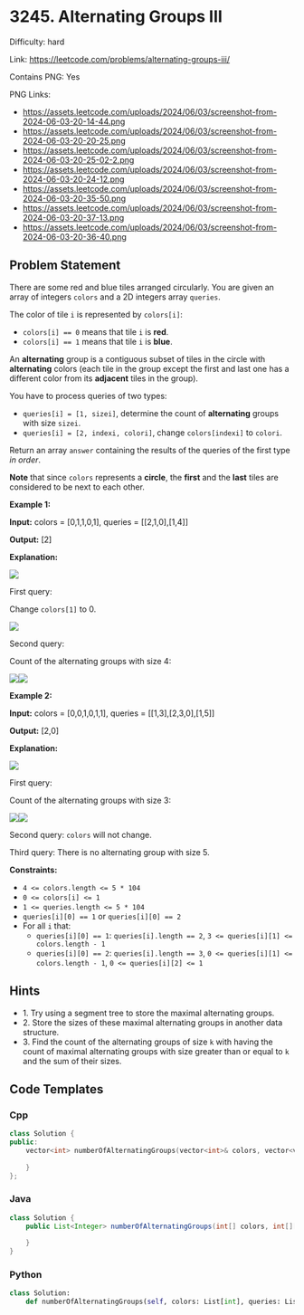 # 3245. Alternating Groups III

Difficulty: hard

Link: https://leetcode.com/problems/alternating-groups-iii/

Contains PNG: Yes

PNG Links:
- https://assets.leetcode.com/uploads/2024/06/03/screenshot-from-2024-06-03-20-14-44.png
- https://assets.leetcode.com/uploads/2024/06/03/screenshot-from-2024-06-03-20-20-25.png
- https://assets.leetcode.com/uploads/2024/06/03/screenshot-from-2024-06-03-20-25-02-2.png
- https://assets.leetcode.com/uploads/2024/06/03/screenshot-from-2024-06-03-20-24-12.png
- https://assets.leetcode.com/uploads/2024/06/03/screenshot-from-2024-06-03-20-35-50.png
- https://assets.leetcode.com/uploads/2024/06/03/screenshot-from-2024-06-03-20-37-13.png
- https://assets.leetcode.com/uploads/2024/06/03/screenshot-from-2024-06-03-20-36-40.png

## Problem Statement

There are some red and blue tiles arranged circularly. You are given an array of integers `colors` and a 2D integers array `queries`.

The color of tile `i` is represented by `colors[i]`:

* `colors[i] == 0` means that tile `i` is **red**.
* `colors[i] == 1` means that tile `i` is **blue**.

An **alternating** group is a contiguous subset of tiles in the circle with **alternating** colors (each tile in the group except the first and last one has a different color from its **adjacent** tiles in the group).

You have to process queries of two types:

* `queries[i] = [1, sizei]`, determine the count of **alternating** groups with size `sizei`.
* `queries[i] = [2, indexi, colori]`, change `colors[indexi]` to `colori`.

Return an array `answer` containing the results of the queries of the first type *in order*.

**Note** that since `colors` represents a **circle**, the **first** and the **last** tiles are considered to be next to each other.

**Example 1:**

**Input:** colors \= \[0,1,1,0,1], queries \= \[\[2,1,0],\[1,4]]

**Output:** \[2]

**Explanation:**

**![](https://assets.leetcode.com/uploads/2024/06/03/screenshot-from-2024-06-03-20-14-44.png)**

First query:

Change `colors[1]` to 0\.

![](https://assets.leetcode.com/uploads/2024/06/03/screenshot-from-2024-06-03-20-20-25.png)

Second query:

Count of the alternating groups with size 4:

![](https://assets.leetcode.com/uploads/2024/06/03/screenshot-from-2024-06-03-20-25-02-2.png)![](https://assets.leetcode.com/uploads/2024/06/03/screenshot-from-2024-06-03-20-24-12.png)

**Example 2:**

**Input:** colors \= \[0,0,1,0,1,1], queries \= \[\[1,3],\[2,3,0],\[1,5]]

**Output:** \[2,0]

**Explanation:**

![](https://assets.leetcode.com/uploads/2024/06/03/screenshot-from-2024-06-03-20-35-50.png)

First query:

Count of the alternating groups with size 3:

![](https://assets.leetcode.com/uploads/2024/06/03/screenshot-from-2024-06-03-20-37-13.png)![](https://assets.leetcode.com/uploads/2024/06/03/screenshot-from-2024-06-03-20-36-40.png)

Second query: `colors` will not change.

Third query: There is no alternating group with size 5\.

**Constraints:**

* `4 <= colors.length <= 5 * 104`
* `0 <= colors[i] <= 1`
* `1 <= queries.length <= 5 * 104`
* `queries[i][0] == 1` or `queries[i][0] == 2`
* For all `i` that:
	+ `queries[i][0] == 1`: `queries[i].length == 2`, `3 <= queries[i][1] <= colors.length - 1`
	+ `queries[i][0] == 2`: `queries[i].length == 3`, `0 <= queries[i][1] <= colors.length - 1`, `0 <= queries[i][2] <= 1`

## Hints

- 1\. Try using a segment tree to store the maximal alternating groups.
- 2\. Store the sizes of these maximal alternating groups in another data structure.
- 3\. Find the count of the alternating groups of size `k` with having the count of maximal alternating groups with size greater than or equal to `k` and the sum of their sizes.

## Code Templates

### Cpp
```cpp
class Solution {
public:
    vector<int> numberOfAlternatingGroups(vector<int>& colors, vector<vector<int>>& queries) {
        
    }
};
```

### Java
```java
class Solution {
    public List<Integer> numberOfAlternatingGroups(int[] colors, int[][] queries) {
        
    }
}
```

### Python
```python
class Solution:
    def numberOfAlternatingGroups(self, colors: List[int], queries: List[List[int]]) -> List[int]:
        
```

